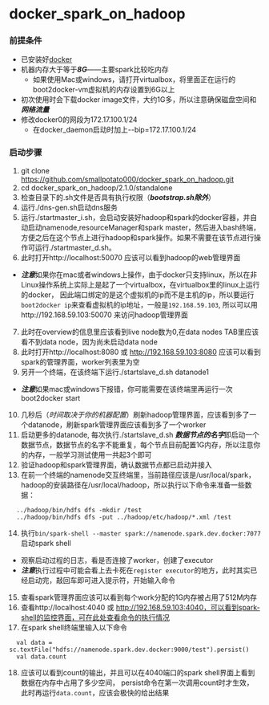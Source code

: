 # docker_spark_on_hadoop

### 前提条件
* 已安装好[docker](www.docker.com)
* 机器内存大于等于***8G***——主要spark比较吃内存
  * 如果使用Mac或windows，请打开virtualbox，将里面正在运行的boot2docker-vm虚拟机的内存设置到6G以上
* 初次使用时会下载docker image文件，大约1G多，所以注意确保磁盘空间和***网络流量***
* 修改docker0的网段为172.17.100.1/24
  * 在docker_daemon启动时加上--bip=172.17.100.1/24

### 启动步骤
1. git clone https://github.com/smallpotato000/docker_spark_on_hadoop.git
2. cd docker_spark_on_hadoop/2.1.0/standalone
3. 检查目录下的.sh文件是否具有执行权限（***bootstrap.sh除外***）
4. 运行./dns-gen.sh启动dns服务
5. 运行./startmaster_i.sh，会启动安装好hadoop和spark的docker容器，并自动启动namenode,resourceManager和spark master，然后进入bash终端，方便之后在这个节点上进行hadoop和spark操作。如果不需要在该节点进行操作可运行./startmaster_d.sh。
6. 此时打开http://localhost:50070 应该可以看到hadoop的web管理界面
  * ***注意***如果你在mac或者windows上操作，由于docker只支持linux，所以在非Linux操作系统上实际上是起了一个virtualbox，在virtualbox里的linux上运行的docker，
  因此端口绑定的是这个虚拟机的ip而不是主机的ip，所以要运行`boot2docker ip`来查看虚拟机的ip地址，一般是`192.168.59.103`, 所以可以用http://192.168.59.103:50070 来访问hadoop管理界面
7. 此时在overview的信息里应该看到live node数为0,在data nodes TAB里应该看不到data node，因为尚未启动data node
8. 此时打开http://localhost:8080 或 http://192.168.59.103:8080 应该可以看到spark的管理界面，worker列表里为空
9. 另开一个终端，在该终端下运行./startslave_d.sh datanode1
  * ***注意***如果mac或windows下报错，你可能需要在该终端里再运行一次boot2docker start
10. 几秒后（*时间取决于你的机器配置*）刷新hadoop管理界面，应该看到多了一个datanode，刷新spark管理界面应该看到多了一个worker
11. 启动更多的datanode, 每次执行./startslave_d.sh ***数据节点的名字***即启动一个数据节点，数据节点的名字不能重复，每个节点目前配置1G内存，所以注意你的内存，一般学习测试使用一共起3个即可
12. 验证hadoop和spark管理界面，确认数据节点都已启动并接入
13. 在前一个终端的namenode交互终端里，当前路径应该是/usr/local/spark，hadoop的安装路径在/usr/local/hadoop，所以执行以下命令来准备一些数据：

  ```
    ../hadoop/bin/hdfs dfs -mkdir /test
    ../hadoop/bin/hdfs dfs -put ../hadoop/etc/hadoop/*.xml /test
  ```
14. 执行`bin/spark-shell --master spark://namenode.spark.dev.docker:7077`启动spark shell
  * 观察启动过程的日志，看是否连接了worker，创建了executor
  * ***注意***执行过程中可能会看上去卡死在`register executor`的地方，此时其实已经启动完，敲回车即可进入提示符，开始输入命令
15. 查看spark管理界面应该可以看到每个work分配的1G内存被占用了512M内存
16. 查看http://localhost:4040 或 http://192.168.59.103:4040，可以看到spark-shell的监控界面，可在此处查看命令的执行情况
17. 在spark shell终端里输入以下命令

  ```
    val data = sc.textFile("hdfs://namenode.spark.dev.docker:9000/test").persist()
    val data.count
  ```
18. 应该可以看到count的输出，并且可以在4040端口的spark shell界面上看到数据在内存中占用了多少空间， persist命令在第一次调用count时才生效， 此时再运行`data.count`，应该会极快的给出结果 
